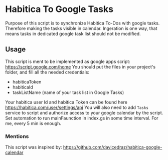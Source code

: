 # Habitica To Google Tasks
Purpose of this script is to synchronize Habitica To-Dos with google tasks. Therefore making the tasks visible in calendar.
Ingeration is one way, that means tasks in dedicated google task list should not be modified.
## Usage
This script is ment to be implemented as google apps script:
https://script.google.com/home
You should put the files in your project's folder, and fill all the needed credentials:
- habiticaToken
- habiticaId
- taskListName (name of your task list in Google Tasks)

Your habitica user Id and habitica Token can be found here https://habitica.com/user/settings/api
You will also need to add `Tasks` service to script and authorize access to your google calendar by the script.
Set automation to run mainFaunction in index.gs in some time interval. For me, every 5 min is enough.


### Mentions
This script was inspired by: https://github.com/davicedraz/habitica-google-calendar